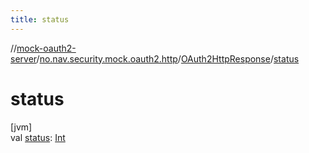 ```yaml
---
title: status
---
```

//[mock-oauth2-server](../../../index.html)/[no.nav.security.mock.oauth2.http](../index.html)/[OAuth2HttpResponse](index.html)/[status](status.html)



# status



[jvm]\
val [status](status.html): [Int](https://kotlinlang.org/api/latest/jvm/stdlib/kotlin/-int/index.html)




